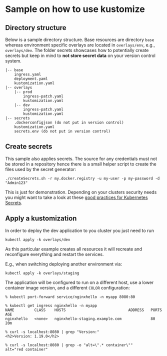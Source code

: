 # Sample on how to use kustomize

## Directory structure

Below is a sample directory structure. Base resources are directory `base` whereas environment specific
overlays are located in `overlays/env`, e.g., `overlays/dev`. The folder secrets showcases how to potentially
create secrets but keep in mind to **not store secret data** on your version control system.

```
|-- base
    ingress.yaml
    deployment.yaml
    kustomization.yaml
|-- overlays
    |-- prod
        ingress-patch.yaml
        kustomization.yaml
    |-- dev
        ingress-patch.yaml
        kustomization.yaml
|-- secrets
    .dockerconfigjson (do not put in version control)
    kustomization.yaml
    secrets.env (do not put in version control)
```

## Create secrets

This sample also applies secrets. The source for any credentials must not be stored in a repository hence
there is a small helper script to create the files used by the secret generator:

```
./createSecrets.sh -r my.docker.registry -u my-user -p my-password -d "Admin123"
```

This is just for demonstration. Depending on your clusters security needs you might want to take a look at
these [good practices for Kubernetes Secrets](https://kubernetes.io/docs/concepts/security/secrets-good-practices/).

## Apply a kustomization

In order to deploy the dev application to you cluster you just need to run

```
kubectl apply -k overlays/dev
```

As this particular example creates all resources it will recreate and reconfigure everything and restart the services.

E.g., when switching deploying another environment via:

```
kubectl apply -k overlays/staging
```

The application will be configured to run on a different host, use a lower container image version, and a different `COLOR` configuration:

```
% kubectl port-forward service/nginxhello -n myapp 8080:80

% kubectl get ingress nginxhello -n myapp
NAME         CLASS    HOSTS                            ADDRESS   PORTS   AGE
nginxhello   <none>   nginxhello-staging.example.com             80      20m

% curl -s localhost:8080 | grep "Version:"
<h2>Version: 1.19.0</h2>

% curl -s localhost:8080 | grep -o "alt=\".* container\""
alt="red container"
````



